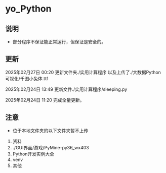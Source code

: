 # yo_Python

## 说明

- 部分程序不保证能正常运行，但保证是安全的。

## 更新

2025年02月27日 00:20 更新文件夹./实用计算程序  以及上传了./大数据Python可视化/千图小兔体.ttf

2025年02月24日 13:49 更新文件./实用计算程序/sleeping.py

2025年02月24日 11:20 完成全量更新。

## 注意

- 位于本地文件夹的以下文件夹暂不上传
1. 资料
2. ./GUI界面/游戏/PyMine-py36_wx403
3. Python开发实例大全
4. venv
5. 其他

